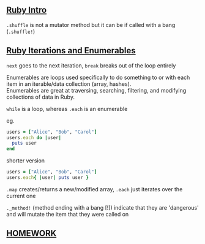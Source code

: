 [**Ruby Intro**](https://git.generalassemb.ly/ga-wdi-lessons/ruby-intro)
------
`.shuffle` is not a mutator method but it can be if called with a bang (`.shuffle!`)

[**Ruby Iterations and Enumerables**](https://git.generalassemb.ly/ga-wdi-lessons/ruby-iteration-and-enumerables)
------
`next` goes to the next iteration, `break` breaks out of the loop entirely

Enumerables are loops used specifically to do something to or with each item in an iterable/data collection (array, hashes).  
Enumerables are great at traversing, searching, filtering, and modifying collections of data in Ruby.  

`while` is a loop, whereas `.each` is an enumerable
 
eg.  
```ruby
users = ["Alice", "Bob", "Carol"]
users.each do |user|
  puts user
end
```

shorter version  
```ruby
users = ["Alice", "Bob", "Carol"]
users.each{ |user| puts user }
```

`.map` creates/returns a new/modified array, `.each` just iterates over the current one

`._method!` (method ending with a bang [!]) indicate that they are 'dangerous' and will mutate the item that they were called on  

[**HOMEWORK**](https://git.generalassemb.ly/ga-wdi-lessons/ruby-iteration-and-enumerables#homework-high-card)
---
